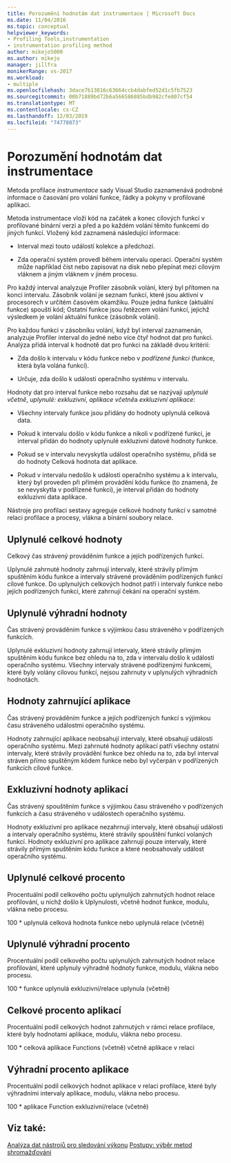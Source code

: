 ```yaml
---
title: Porozumění hodnotám dat instrumentace | Microsoft Docs
ms.date: 11/04/2016
ms.topic: conceptual
helpviewer_keywords:
- Profiling Tools,instrumentation
- instrumentation profiling method
author: mikejo5000
ms.author: mikejo
manager: jillfra
monikerRange: vs-2017
ms.workload:
- multiple
ms.openlocfilehash: 3dace7b13816c63664ccb4dabfed52d1c5fb7523
ms.sourcegitcommit: 00b71889bd72b6a566586885bdb982cfe807cf54
ms.translationtype: MT
ms.contentlocale: cs-CZ
ms.lasthandoff: 12/03/2019
ms.locfileid: "74778073"
---
```

# <a name="understand-instrumentation-data-values"></a>Porozumění hodnotám dat instrumentace

Metoda profilace *instrumentace* sady Visual Studio zaznamenává podrobné informace o časování pro volání funkce, řádky a pokyny v profilované aplikaci.

Metoda instrumentace vloží kód na začátek a konec cílových funkcí v profilované binární verzi a před a po každém volání těmito funkcemi do jiných funkcí. Vložený kód zaznamená následující informace:

- Interval mezi touto událostí kolekce a předchozí.

- Zda operační systém provedl během intervalu operaci. Operační systém může například číst nebo zapisovat na disk nebo přepínat mezi cílovým vláknem a jiným vláknem v jiném procesu.

Pro každý interval analyzuje Profiler zásobník volání, který byl přítomen na konci intervalu. Zásobník volání je seznam funkcí, které jsou aktivní v procesorech v určitém časovém okamžiku. Pouze jedna funkce (aktuální funkce) spouští kód; Ostatní funkce jsou řetězcem volání funkcí, jejichž výsledkem je volání aktuální funkce (zásobník volání).

Pro každou funkci v zásobníku volání, když byl interval zaznamenán, analyzuje Profiler interval do jedné nebo více čtyř hodnot dat pro funkci. Analýza přidá interval k hodnotě dat pro funkci na základě dvou kritérií:

- Zda došlo k intervalu v kódu funkce nebo v *podřízené funkci* (funkce, která byla volána funkcí).

- Určuje, zda došlo k události operačního systému v intervalu.

Hodnoty dat pro interval funkce nebo rozsahu dat se nazývají *uplynulé včetně*, *uplynulé: exkluzivní*, *aplikace včetně*a *exkluzivní aplikace*:

- Všechny intervaly funkce jsou přidány do hodnoty uplynulá celková data.

- Pokud k intervalu došlo v kódu funkce a nikoli v podřízené funkci, je interval přidán do hodnoty uplynulé exkluzivní datové hodnoty funkce.

- Pokud se v intervalu nevyskytla událost operačního systému, přidá se do hodnoty Celková hodnota dat aplikace.

- Pokud v intervalu nedošlo k události operačního systému a k intervalu, který byl proveden při přímém provádění kódu funkce (to znamená, že se nevyskytla v podřízené funkci), je interval přidán do hodnoty exkluzivní data aplikace.

Nástroje pro profilaci sestavy agreguje celkové hodnoty funkcí v samotné relaci profilace a procesy, vlákna a binární soubory relace.

## <a name="elapsed-inclusive-values"></a>Uplynulé celkové hodnoty

Celkový čas strávený prováděním funkce a jejích podřízených funkcí.

Uplynulé zahrnuté hodnoty zahrnují intervaly, které strávily přímým spuštěním kódu funkce a intervaly strávené prováděním podřízených funkcí cílové funkce. Do uplynulých celkových hodnot patří i intervaly funkce nebo jejích podřízených funkcí, které zahrnují čekání na operační systém.

## <a name="elapsed-exclusive-values"></a>Uplynulé výhradní hodnoty

Čas strávený prováděním funkce s výjimkou času stráveného v podřízených funkcích.

Uplynulé exkluzivní hodnoty zahrnují intervaly, které strávily přímým spuštěním kódu funkce bez ohledu na to, zda v intervalu došlo k události operačního systému. Všechny intervaly strávené podřízenými funkcemi, které byly volány cílovou funkcí, nejsou zahrnuty v uplynulých výhradních hodnotách.

## <a name="application-inclusive-values"></a>Hodnoty zahrnující aplikace

Čas strávený prováděním funkce a jejích podřízených funkcí s výjimkou času stráveného událostmi operačního systému.

Hodnoty zahrnující aplikace neobsahují intervaly, které obsahují události operačního systému. Mezi zahrnuté hodnoty aplikací patří všechny ostatní intervaly, které strávily provádění funkce bez ohledu na to, zda byl interval stráven přímo spuštěným kódem funkce nebo byl vyčerpán v podřízených funkcích cílové funkce.

## <a name="application-exclusive-values"></a>Exkluzivní hodnoty aplikací

Čas strávený spouštěním funkce s výjimkou času stráveného v podřízených funkcích a času stráveného v událostech operačního systému.

Hodnoty exkluzivní pro aplikace nezahrnují intervaly, které obsahují události a intervaly operačního systému, které strávily spouštění funkcí volaných funkcí. Hodnoty exkluzivní pro aplikace zahrnují pouze intervaly, které strávily přímým spuštěním kódu funkce a které neobsahovaly událost operačního systému.

## <a name="elapsed-inclusive-percent"></a>Uplynulé celkové procento

Procentuální podíl celkového počtu uplynulých zahrnutých hodnot relace profilování, u nichž došlo k Uplynulosti, včetně hodnot funkce, modulu, vlákna nebo procesu.

100 * uplynulá celková hodnota funkce nebo uplynulá relace (včetně)

## <a name="elapsed-exclusive-percent"></a>Uplynulé výhradní procento

Procentuální podíl celkového počtu uplynulých zahrnutých hodnot relace profilování, které uplynuly výhradně hodnoty funkce, modulu, vlákna nebo procesu.

100 * funkce uplynulá exkluzivní/relace uplynula (včetně)

## <a name="application-inclusive-percent"></a>Celkové procento aplikací

Procentuální podíl celkových hodnot zahrnutých v rámci relace profilace, které byly hodnotami aplikace, modulu, vlákna nebo procesu.

100 * celková aplikace Functions (včetně) včetně aplikace v relaci

## <a name="application-exclusive-percent"></a>Výhradní procento aplikace

Procentuální podíl celkových hodnot aplikace v relaci profilace, které byly výhradními intervaly aplikace, modulu, vlákna nebo procesu.

100 * aplikace Function exkluzivní/relace (včetně)

## <a name="see-also"></a>Viz také:

[Analýza dat nástrojů pro sledování výkonu](../profiling/analyzing-performance-tools-data.md)
[Postupy: výběr metod shromažďování](../profiling/how-to-choose-collection-methods.md)

